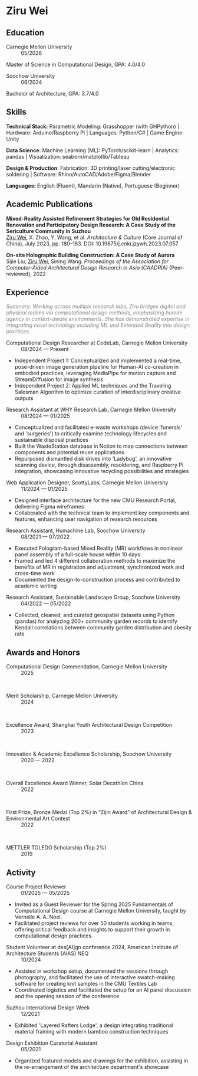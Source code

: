 # Ziru Wei

## Education

<dl>
    <dt>Carnegie Mellon University</dt>
    <dd>05/2026</dd>
</dl>

Master of Science in Computational Design, GPA: 4.0/4.0


<dl>
    <dt>Soochow University</dt>
    <dd>06/2024</dd>
</dl>

Bachelor of Architecture, GPA: 3.7/4.0

## Skills

**Technical Stack:** 
Parametric Modeling: Grasshopper (with GHPython) | Hardware: Arduino/Raspberry Pi | Languages: Python/C# | Game Engine: Unity

**Data Science**:
Machine Learning (ML): PyTorch/scikit-learn | Analytics: pandas | Visualization: seaborn/matplotlib/Tableau

**Design & Production**:
Fabrication: 3D printing/laser cutting/electronic soldering | Software: Rhino/AutoCAD/Adobe/Figma/Blender

**Languages:** 
English (Fluent), Mandarin (Native), Portuguese (Beginner)

## Academic Publications
**Mixed-Reality Assisted Refinement Strategies for Old Residential Renovation and Participatory Design Research: A Case Study of the Sericulture Community in Suzhou**  
<u>Ziru Wei</u>, X. Zhao, Y. Wang, et al. *Architecture & Culture* (Core Journal of China), July 2023, pp. 180–183. DOI: 10.19875/j.cnki.jzywh.2023.07.057 

**On-site Holographic Building Construction: A Case Study of Aurora**  
Sijie Liu, <u>Ziru Wei</u>, Sining Wang. *Proceedings of the Association for Computer-Aided Architectural Design Research in Asia (CAADRIA)* (Peer-reviewed), 2022

## Experience  

<i style="color: rgb(130, 130, 130)">Summary: Working across multiple research labs, Ziru bridges digital and physical realms via computational design methods, emphasizing human agency in context-aware environments. She has demonstrated expertise in integrating novel technology including ML and Extended Reality into design practices.</i>

<dl>
    <dt>Computational Design Researcher at CodeLab, Carnegie Mellon University</dt>
    <dd>08/2024 — Present</dd>
</dl>

- Independent Project 1: Conceptualized and implemented a real-time, pose-driven image generation pipeline for Human-AI co-creation in embodied practices, leveraging MediaPipe for motion capture and StreamDiffusion for image synthesis
- Independent Project 2: Applied ML techniques and the Traveling Salesman Algorithm to optimize curation of interdisciplinary creative outputs

<dl>
    <dt>Research Assistant at WHY Research Lab, Carnegie Mellon University</dt>
    <dd>08/2024 — 01/2025</dd>
</dl>

- Conceptualized and facilitated e-waste workshops (device 'funerals' and 'surgeries') to critically examine technology lifecycles and sustainable disposal practices
- Built the WasteStation database in Notion to map connections between components and potential reuse applications
- Repurposed dismantled disk drives into 'Ladybug', an innovative scanning device, through disassembly, resoldering, and Raspberry Pi integration, showcasing innovative recycling possibilities and strategies

<dl>
    <dt>Web Application Designer, ScottyLabs, Carnegie Mellon University</dt>
    <dd>11/2024 — 01/2025</dd>
</dl>

- Designed interface architecture for the new CMU Research Portal, delivering Figma wireframes
- Collaborated with the technical team to implement key components and features, enhancing user navigation of research resources

<dl>
    <dt>Research Assistant, Humachine Lab, Soochow University</dt>
    <dd>08/2021 — 07/2022</dd>
</dl>

- Executed Fologram-based Mixed Reality (MR) workflows in nonlinear panel assembly of a full-scale house within 10 days
- Framed and led 4 different collaboration methods to maximize the benefits of MR in registration and adjustment, synchronized work and cross-time work
- Documented the design-to-construction process and contributed to academic writing 

<dl>
    <dt>Research Assistant, Sustainable Landscape Group, Soochow University</dt>
    <dd>04/2022 — 05/2022</dd>
</dl>

- Collected, cleaned, and curated geospatial datasets using Python (pandas) for analyzing 200+ community garden records to identify Kendall correlations between community garden distribution and obesity rate




## Awards and Honors

<dl>
    <dt>Computational Design Commendation, Carnegie Mellon University</dt>
    <dd>2025</dd>
</dl>

<br>

<dl>
    <dt>Merit Scholarship, Carnegie Mellon University</dt>
    <dd>2024</dd>
</dl>

<br>

<dl>
    <dt>Excellence Award, Shanghai Youth Architectural Design Competition</dt>
    <dd>2023</dd>
</dl>

<br>

<dl>
    <dt>Innovation & Academic Excellence Scholarship, Soochow University</dt>
    <dd>2020 — 2022</dd>
</dl>

<br>

<dl>
    <dt>Overall Excellence Award Winner, Solar Decathlon China</dt>
    <dd>2022</dd>
</dl>

<br>

<dl>
    <dt>First Prize, Bronze Medal (Top 2%) in “Zijin Award” of Architectural Design & Environmental Art Contest</dt>
    <dd>2022</dd>
</dl>

<br>

<dl>
    <dt>METTLER TOLEDO Scholarship (Top 2%) </dt>
    <dd>2019</dd>
</dl>

## Activity

<dl>
    <dt>Course Project Reviewer</dt>
    <dd>01/2025 — 05/2025</dd>
</dl>

- Invited as a Guest Reviewer for the Spring 2025 Fundamentals of Computational Design course at Carnegie Mellon University, taught by Vernelle A. A. Noel. 
- Facilitated project reviews for over 50 students working in teams, offering critical feedback and insights to support their growth in computational design practices.

<dl>
    <dt>Student Volunteer at des[AI]gn conference 2024, American Institute of Architecture Students (AIAS) NEQ</dt>
    <dd>10/2024</dd>
</dl>

- Assisted in workshop setup, documented the sessions through photography, and facilitated the use of interactive swatch-making software for creating knit samples in the CMU Textiles Lab
- Coordinated logistics and facilitated the setup for an AI panel discussion and the opening session of the conference

<dl>
    <dt>Suzhou International Design Week</dt>
    <dd>12/2021</dd>
</dl>

- Exhibited 'Layered Rafters Lodge', a design integrating traditional material framing with modern bamboo construction techniques

<dl>
    <dt>Design Exhibition Curatorial Assistant</dt>
    <dd>05/2021</dd>
</dl>

- Organized featured models and drawings for the exhibition, assisting in the re-arrangement of the architecture department's showcase

